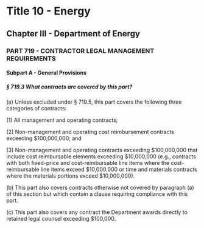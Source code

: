 
# Title 10 - Energy
## Chapter III - Department of Energy
### PART 719 - CONTRACTOR LEGAL MANAGEMENT REQUIREMENTS
#### Subpart A - General Provisions
##### § 719.3 What contracts are covered by this part?

(a) Unless excluded under § 719.5, this part covers the following three categories of contracts:

(1) All management and operating contracts;

(2) Non-management and operating cost reimbursement contracts exceeding $100,000,000; and

(3) Non-management and operating contracts exceeding $100,000,000 that include cost reimbursable elements exceeding $10,000,000 (e.g., contracts with both fixed-price and cost-reimbursable line items where the cost-reimbursable line items exceed $10,000,000 or time and materials contracts where the materials portions exceed $10,000,000).

(b) This part also covers contracts otherwise not covered by paragraph (a) of this section but which contain a clause requiring compliance with this part.

(c) This part also covers any contract the Department awards directly to retained legal counsel exceeding $100,000.
